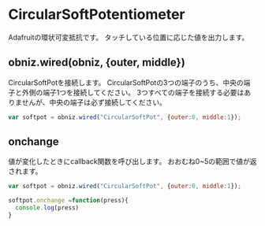 # CircularSoftPotentiometer
Adafruitの環状可変抵抗です。
タッチしている位置に応じた値を出力します。

## obniz.wired(obniz, {outer, middle})
CircularSoftPotを接続します。
CircularSoftPotの3つの端子のうち、中央の端子と外側の端子1つを接続してください。
3つすべての端子を接続する必要はありませんが、中央の端子は必ず接続してください。

```Javascript
var softpot = obniz.wired("CircularSoftPot", {outer:0, middle:1});
```
## onchange
値が変化したときにcallback関数を呼び出します。
おおむね0~5の範囲で値が返されます。

```javascript
var softpot = obniz.wired("CircularSoftPot", {outer:0, middle:1});

softpot.onchange =function(press){
  console.log(press)
}
```
